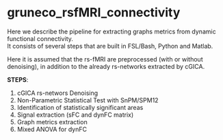 # gruneco_rsfMRI_connectivity
Here we describe the pipeline for extracting graphs metrics from  dynamic functional connectivity.  
It consists of several steps that are built in FSL/Bash, Python and Matlab.

Here it is assumed that the rs-fMRI are preprocessed (with or without denoising), in addition to the already rs-networks extracted by cGICA.

**STEPS**:

1. cGICA rs-networs Denoising
2. Non-Parametric Statistical Test with SnPM/SPM12
3. Identification of statistically significant areas
4. Signal extraction (sFC and dynFC matrix)
5. Graph metrics extraction
6. Mixed ANOVA for dynFC
